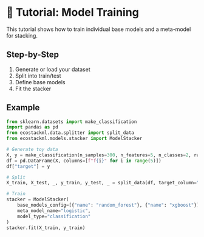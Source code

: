# 🤖 Tutorial: Model Training

This tutorial shows how to train individual base models and a meta-model for stacking.

## Step-by-Step

1. Generate or load your dataset
2. Split into train/test
3. Define base models
4. Fit the stacker

## Example

```python
from sklearn.datasets import make_classification
import pandas as pd
from ecostackml.data.splitter import split_data
from ecostackml.models.stacker import ModelStacker

# Generate toy data
X, y = make_classification(n_samples=300, n_features=5, n_classes=2, random_state=42)
df = pd.DataFrame(X, columns=[f"f{i}" for i in range(5)])
df["target"] = y

# Split
X_train, X_test, _, y_train, y_test, _ = split_data(df, target_column="target", stratify=True)

# Train
stacker = ModelStacker(
    base_models_config=[{"name": "random_forest"}, {"name": "xgboost"}],
    meta_model_name="logistic",
    model_type="classification"
)
stacker.fit(X_train, y_train)
```
